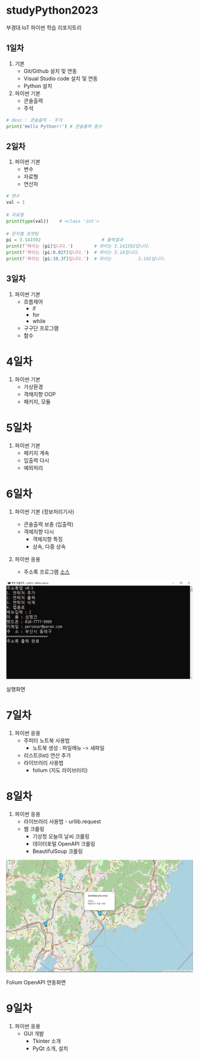 # studyPython2023
부경대 IoT 파이썬 학습 리포지토리

## 1일차
1. 기본
    - Git/Github 설치 및 연동
    - Visual Studio code 설치 및 연동
    - Python 설치
2. 파이썬 기본
    - 콘솔출력
    - 주석

```python
# desc : 콘솔출력 - 주석
print('Hello Python!!') # 콘솔출력 함수
```

## 2일차
1. 파이썬 기본
    - 변수
    - 자료형
    - 연산자

```python
# 변수
val = 1

# 자료형
print(type(val))    # <class 'int'>

# 문자열 포맷팅
pi = 3.141592                       # 출력결과
print(f'파이는 {pi}입니다.')        # 파이는 3.141592입니다.
print(f'파이는 {pi:0.02f}입니다.')  # 파이는 3.14입니다.
print(f'파이는 {pi:10.3f}입니다.')  # 파이는          3.142입니다.
```

## 3일차
1. 파이썬 기본
    - 흐름제어
        - if
        - for
        - while
    - 구구단 프로그램
    - 함수

# 4일차
1. 파이썬 기본
    - 가상환경
    - 객채지향 OOP    
    - 패키지, 모듈

# 5일차
1. 파이썬 기본
    - 패키지 계속
    - 입출력 다시
    - 예외처리

# 6일차
1. 파이썬 기본 (정보처리기사)
    - 콘솔출력 보충 (입출력)
    - 객체지향 다시
        - 객체지향 특징
        - 상속, 다중 상속

2. 파이썬 응용
    - 주소록 프로그램 [소스](https://github.com/YoungHunPark0/studyPython2023/blob/main/Project/address_app.py)

![실행화면](https://raw.githubusercontent.com/YoungHunPark0/studyPython2023/main/Images/address_app.png)

실행화면


# 7일차
1. 파이썬 응용
    - 주피터 노트북 사용법
        - 노트북 생성 : 파일메뉴 -> 새파일
    - 리스트(list) 연산 추가
    - 라이브러리 사용법
        - folium (지도 라이브러리)

# 8일차
1. 파이썬 응용
    - 라이브러리 사용법
            - urllib.request
    - 웹 크롤링
        - 기상청 오늘의 날씨 크롤링
        - 데이터포털 OpenAPI 크롤링
        - BeautifulSoup 크롤링

![실행화면](https://raw.githubusercontent.com/YoungHunPark0/studyPython2023/main/Images/jupyter_folium1.PNG)

Folium OpenAPI 연동화면

# 9일차
1. 파이썬 응용
    - GUI 개발
        - Tkinter 소개
        - PyQt 소개, 설치
        
    
